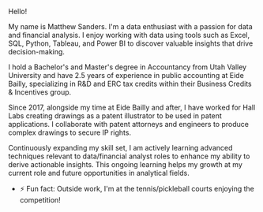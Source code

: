 Hello!

My name is Matthew Sanders. I'm a data enthusiast with a passion for data and financial analysis. I enjoy working with data using tools such as Excel, SQL, Python, Tableau, and Power BI to discover valuable insights that drive decision-making.

I hold a Bachelor's and Master's degree in Accountancy from Utah Valley University and have 2.5 years of experience in public accounting at Eide Bailly, specializing in R&D and ERC tax credits within their Business Credits & Incentives group.

Since 2017, alongside my time at Eide Bailly and after, I have worked for Hall Labs creating drawings as a patent illustrator to be used in patent applications. I collaborate with patent attorneys and engineers to produce complex drawings to secure IP rights.

Continuously expanding my skill set, I am actively learning advanced techniques relevant to data/financial analyst roles to enhance my ability to derive actionable insights. This ongoing learning helps my growth at my current role and future opportunities in analytical fields.
  
- ⚡ Fun fact: Outside work, I'm at the tennis/pickleball courts enjoying the competition!

<!---
msanders25/msanders25 is a ✨ special ✨ repository because its `README.md` (this file) appears on your GitHub profile.
You can click the Preview link to take a look at your changes.
--->
